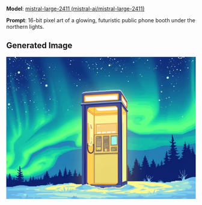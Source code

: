 **Model**: [mistral-large-2411 (mistral-ai/mistral-large-2411)](https://github.com/marketplace/models/azureml-mistral/Mistral-Large-2411)

**Prompt**: 16-bit pixel art of a glowing, futuristic public phone booth under the northern lights.

## Generated Image

![Generated Image](./images/generated-1755450852208-bob72u.png)

